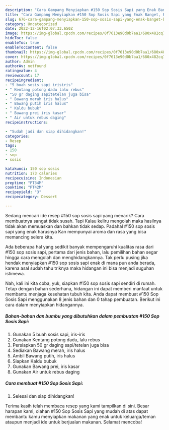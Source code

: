 ```yaml
---
description: "Cara Gampang Menyiapkan #150 Sop Sosis Sapi yang Enak Banget, Buat Buka Puasa Sempurna"
title: "Cara Gampang Menyiapkan #150 Sop Sosis Sapi yang Enak Banget, Buat Buka Puasa Sempurna"
slug: 676-cara-gampang-menyiapkan-150-sop-sosis-sapi-yang-enak-banget-buat-buka-puasa-sempurna
category: Uncategorized
date: 2022-12-16T02:07:33.650Z
image: https://img-global.cpcdn.com/recipes/0f7613e90d0b7aa1/680x482cq70/150-sop-sosis-sapi-foto-resep-utama.jpg
hideToc: false
enableToc: true
enableTocContent: false
thumbnail: https://img-global.cpcdn.com/recipes/0f7613e90d0b7aa1/680x482cq70/150-sop-sosis-sapi-foto-resep-utama.jpg
cover: https://img-global.cpcdn.com/recipes/0f7613e90d0b7aa1/680x482cq70/150-sop-sosis-sapi-foto-resep-utama.jpg
author: Admin
authorAv: notfound
ratingvalue: 4
reviewcount: 17
recipeingredient:
- "5 buah sosis sapi irisiris"
- " Kentang potong dadu lalu rebus"
- "50 gr daging sapitetelan juga bisa"
- " Bawang merah iris halus"
- " Bawang putih iris halus"
- " Kaldu bubuk"
- " Bawang prei iris kasar"
- " Air untuk rebus daging"
recipeinstructions:

- "Sudah jadi dan siap dihidangkan!"
categories:
- Resep
tags:
- 150
- sop
- sosis

katakunci: 150 sop sosis 
nutrition: 173 calories
recipecuisine: Indonesian
preptime: "PT34M"
cooktime: "PT42M"
recipeyield: "3"
recipecategory: Dessert

---
```



Sedang mencari ide resep #150 sop sosis sapi yang menarik? Cara membuatnya sangat tidak susah. Tapi Kalau keliru mengolah maka hasilnya tidak akan memuaskan dan bahkan tidak sedap. Padahal #150 sop sosis sapi yang enak harusnya Kan mempunyai aroma dan rasa yang bisa memancing selera kita.




Ada beberapa hal yang sedikit banyak mempengaruhi kualitas rasa dari #150 sop sosis sapi, pertama dari jenis bahan, lalu pemilihan bahan segar hingga cara mengolah dan menghidangkannya. Tak perlu pusing jika hendak menyiapkan #150 sop sosis sapi enak di mana pun anda berada, karena asal sudah tahu triknya maka hidangan ini bisa menjadi suguhan istimewa.


Nah, kali ini kita coba, yuk, siapkan #150 sop sosis sapi sendiri di rumah. Tetap dengan bahan sederhana, hidangan ini dapat memberi manfaat untuk membantu menjaga kesehatan tubuh kita. Anda dapat membuat #150 Sop Sosis Sapi menggunakan 8 jenis bahan dan 0 tahap pembuatan. Berikut ini cara dalam menyiapkan hidangannya.

<!--inarticleads1-->

##### Bahan-bahan dan bumbu yang dibutuhkan dalam pembuatan #150 Sop Sosis Sapi:

1. Gunakan 5 buah sosis sapi, iris-iris
1. Gunakan  Kentang potong dadu, lalu rebus
1. Persiapkan 50 gr daging sapi/tetelan juga bisa
1. Sediakan  Bawang merah, iris halus
1. Ambil  Bawang putih, iris halus
1. Siapkan  Kaldu bubuk
1. Gunakan  Bawang prei, iris kasar
1. Gunakan  Air untuk rebus daging




<!--inarticleads2-->

##### Cara membuat #150 Sop Sosis Sapi:


1. Selesai dan siap dihidangkan!



Terima kasih telah membaca resep yang kami tampilkan di sini. Besar harapan kami, olahan #150 Sop Sosis Sapi yang mudah di atas dapat membantu kamu menyiapkan makanan yang enak untuk keluarga/teman ataupun menjadi ide untuk berjualan makanan. Selamat mencoba!
